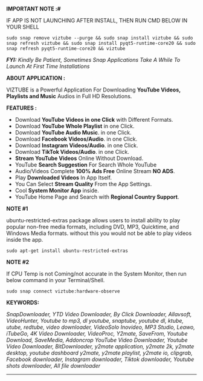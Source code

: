 **IMPORTANT NOTE :#**

IF APP IS NOT LAUNCHING AFTER INSTALL, THEN RUN CMD BELOW IN YOUR SHELL

    sudo snap remove viztube --purge && sudo snap install viztube && sudo snap refresh viztube && sudo snap install pyqt5-runtime-core20 && sudo snap refresh pyqt5-runtime-core20 && viztube

***FYI:***  *Kindly Be Patient, Sometimes Snap Applications Take A While To Launch At First Time Installations*

**ABOUT APPLICATION :**

VIZTUBE is a Powerful Application For Downloading **YouTube Videos, Playlists and Music** Audios in Full HD Resolutions.


**FEATURES :** 

 - Download **YouTube Videos in one Click** with Different Formats.
 - Download **YouTube Whole Playlist** in one Click. 
 - Download **YouTube Audio Music**. in one Click.
 - Download **Facebook Videos/Audio**. in one Click.
 - Download **Instagram Videos/Audio**. in one Click.
 - Download **TikTok Videos/Audio**. in one Click.
 - **Stream YouTube Videos** Online Without Download.
 - YouTube **Search Suggestion** For Search Whole YouTube
 - Audio/Videos Complete **100% Ads Free** Online Stream **NO ADS**.
 - Play **Downloaded Videos** In App Itself.
 - You Can Select **Stream Quality** From the App Settings.
 - Cool **System Monitor App** inside.
 - YouTube Home Page and Search with **Regional Country Support**.


**NOTE  #1**

ubuntu-restricted-extras package allows users to install ability to play popular non-free media formats, including DVD, MP3, Quicktime, and Windows Media formats. without this you would not be able to play videos inside the app.

    sudo apt-get install ubuntu-restricted-extras

**NOTE  #2**  

If CPU Temp is not Coming/not accurate in the System Monitor, then run below command in your Terminal/Shell.

    sudo snap connect viztube:hardware-observe

**KEYWORDS:** 

*SnapDownloader, YTD Video Downloader, By Click Downloader, Allavsoft, VideoHunter, Youtube to mp3, dl youtube, snaptube, youtube dl, ktube, utube, redtube, video downloader, VideoSolo Inovideo, MP3 Studio, Leawo, iTubeGo, 4K Video Downloader, VideoProc, Y2mate, SaveFrom, Youtube Download, SaveMedia, Addoncrop YouTube Video Downloader, Youtube Video Downloader, BitDownloader,  y2mate application, y2mate 2k, y2mate desktop, youtube dashboard y2mate, y2mate playlist, y2mate io, clipgrab, Facebook downloader, Instagram downloader, Tiktok downloader, Youtube shots downloader, All file downloader*

---------------------------------------------------------------------------------------------------------------------------------------------